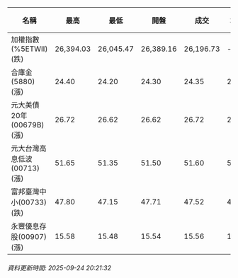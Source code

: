 | 名稱 | 最高 | 最低 | 開盤 | 成交 | 均價 | 成交金額(億) | 昨收 | 漲跌幅 | 漲跌 | 總量 | 昨量 | 振幅 |
| -------- | -------- | -------- | -------- |-------- | -------- | -------- |-------- |-------- |-------- | -------- | -------- |-------- |
|加權指數(%5ETWII) (跌)|26,394.03|26,045.47|26,389.16|26,196.73|-|4,985.94|26,247.37|0.19%|50.64|7,823,232|0|1.33%|
|合庫金(5880) (漲)|24.40|24.20|24.30|24.35|24.30|1.54|24.30|0.21%|0.05|6,319|5,808|0.82%|
|元大美債20年(00679B) (漲)|26.72|26.62|26.62|26.72|26.67|9.75|26.43|1.10%|0.29|36,562|35,424|0.38%|
|元大台灣高息低波(00713) (漲)|51.65|51.35|51.50|51.60|51.53|5.65|51.35|0.49%|0.25|10,969|12,181|0.58%|
|富邦臺灣中小(00733) (跌)|47.80|47.15|47.71|47.52|47.46|0.558|47.71|0.40%|0.19|1,176|1,711|1.36%|
|永豐優息存股(00907) (漲)|15.58|15.48|15.54|15.56|15.54|0.190|15.45|0.71%|0.11|1,219|1,669|0.65%|
###### 資料更新時間: 2025-09-24 20:21:32